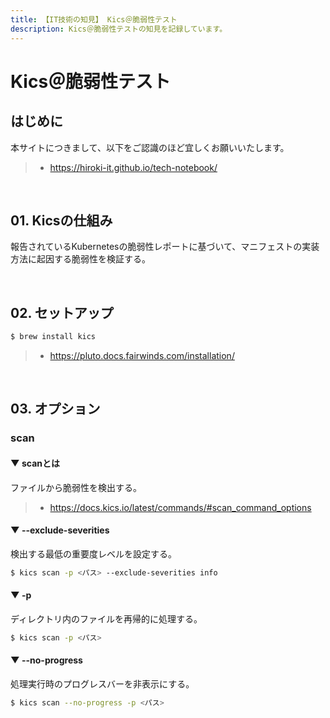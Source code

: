 ```yaml
---
title: 【IT技術の知見】 Kics＠脆弱性テスト
description: Kics＠脆弱性テストの知見を記録しています。
---
```


# Kics＠脆弱性テスト

## はじめに

本サイトにつきまして、以下をご認識のほど宜しくお願いいたします。

> - https://hiroki-it.github.io/tech-notebook/

<br>

## 01. Kicsの仕組み

報告されているKubernetesの脆弱性レポートに基づいて、マニフェストの実装方法に起因する脆弱性を検証する。

<br>

## 02. セットアップ

```bash
$ brew install kics
```

> - https://pluto.docs.fairwinds.com/installation/

<br>

## 03. オプション

### scan

#### ▼ scanとは

ファイルから脆弱性を検出する。

> - https://docs.kics.io/latest/commands/#scan_command_options

#### ▼ --exclude-severities

検出する最低の重要度レベルを設定する。

```bash
$ kics scan -p <パス> --exclude-severities info
```

#### ▼ -p

ディレクトリ内のファイルを再帰的に処理する。

```bash
$ kics scan -p <パス>
```

#### ▼ --no-progress

処理実行時のプログレスバーを非表示にする。

```bash
$ kics scan --no-progress -p <パス>
```

<br>
